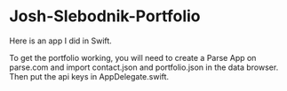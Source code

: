 # Josh-Slebodnik-Portfolio
Here is an app I did in Swift. 

To get the portfolio working, you will need to create a Parse App on parse.com and import 
contact.json and portfolio.json in the data browser. Then put the api keys in AppDelegate.swift. 
